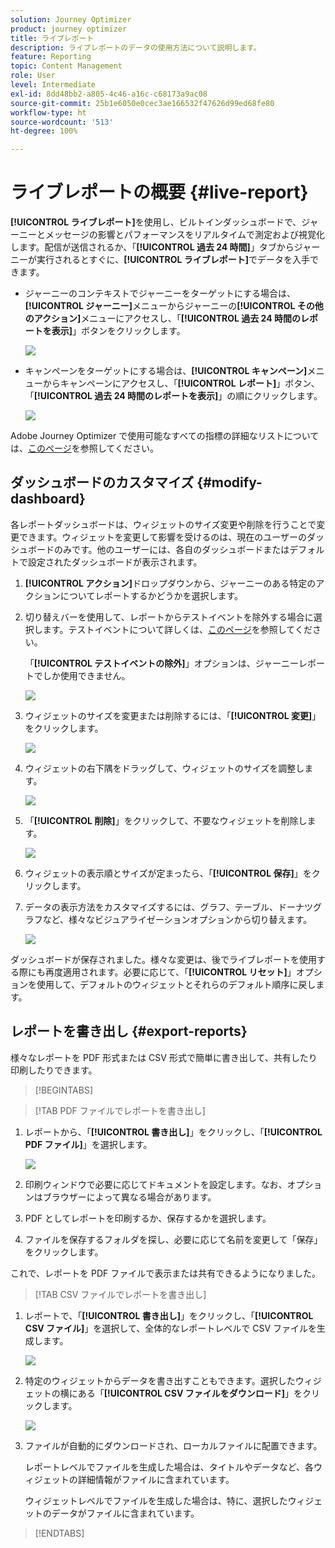 ```yaml
---
solution: Journey Optimizer
product: journey optimizer
title: ライブレポート
description: ライブレポートのデータの使用方法について説明します。
feature: Reporting
topic: Content Management
role: User
level: Intermediate
exl-id: 8dd48bb2-a805-4c46-a16c-c68173a9ac08
source-git-commit: 25b1e6050e0cec3ae166532f47626d99ed68fe80
workflow-type: ht
source-wordcount: '513'
ht-degree: 100%

---
```


# ライブレポートの概要 {#live-report}

**[!UICONTROL ライブレポート]**&#x200B;を使用し、ビルトインダッシュボードで、ジャーニーとメッセージの影響とパフォーマンスをリアルタイムで測定および視覚化します。配信が送信されるか、「**[!UICONTROL 過去 24 時間]**」タブからジャーニーが実行されるとすぐに、**[!UICONTROL ライブレポート]**&#x200B;でデータを入手できます。

* ジャーニーのコンテキストでジャーニーをターゲットにする場合は、**[!UICONTROL ジャーニー]**&#x200B;メニューからジャーニーの&#x200B;**[!UICONTROL その他のアクション]**&#x200B;メニューにアクセスし、「**[!UICONTROL 過去 24 時間のレポートを表示]**」ボタンをクリックします。

  ![](assets/report_journey.png)

* キャンペーンをターゲットにする場合は、**[!UICONTROL キャンペーン]**&#x200B;メニューからキャンペーンにアクセスし、「**[!UICONTROL レポート]**」ボタン、「**[!UICONTROL 過去 24 時間のレポートを表示]**」の順にクリックします。

  ![](assets/report_campaign.png)

Adobe Journey Optimizer で使用可能なすべての指標の詳細なリストについては、[このページ](#list-of-components-live)を参照してください。

## ダッシュボードのカスタマイズ {#modify-dashboard}

各レポートダッシュボードは、ウィジェットのサイズ変更や削除を行うことで変更できます。ウィジェットを変更して影響を受けるのは、現在のユーザーのダッシュボードのみです。他のユーザーには、各自のダッシュボードまたはデフォルトで設定されたダッシュボードが表示されます。

1. **[!UICONTROL アクション]**&#x200B;ドロップダウンから、ジャーニーのある特定のアクションについてレポートするかどうかを選択します。

1. 切り替えバーを使用して、レポートからテストイベントを除外する場合に選択します。テストイベントについて詳しくは、[このページ](../building-journeys/testing-the-journey.md)を参照してください。

   「**[!UICONTROL テストイベントの除外]**」オプションは、ジャーニーレポートでしか使用できません。

   ![](assets/report_modify_6.png)

1. ウィジェットのサイズを変更または削除するには、「**[!UICONTROL 変更]**」をクリックします。

   ![](assets/report_modify_7.png)

1. ウィジェットの右下隅をドラッグして、ウィジェットのサイズを調整します。

   ![](assets/report_modify_8.png)

1. 「**[!UICONTROL 削除]**」をクリックして、不要なウィジェットを削除します。

   ![](assets/report_modify_9.png)

1. ウィジェットの表示順とサイズが定まったら、「**[!UICONTROL 保存]**」をクリックします。

1. データの表示方法をカスタマイズするには、グラフ、テーブル、ドーナツグラフなど、様々なビジュアライゼーションオプションから切り替えます。

   ![](assets/report_modify_11.png)

ダッシュボードが保存されました。様々な変更は、後でライブレポートを使用する際にも再度適用されます。必要に応じて、「**[!UICONTROL リセット]**」オプションを使用して、デフォルトのウィジェットとそれらのデフォルト順序に戻します。

## レポートを書き出し {#export-reports}

様々なレポートを PDF 形式または CSV 形式で簡単に書き出して、共有したり印刷したりできます。

>[!BEGINTABS]

>[!TAB PDF ファイルでレポートを書き出し]

1. レポートから、「**[!UICONTROL 書き出し]**」をクリックし、「**[!UICONTROL PDF ファイル]**」を選択します。

   ![](assets/export_6.png)

1. 印刷ウィンドウで必要に応じてドキュメントを設定します。なお、オプションはブラウザーによって異なる場合があります。

1. PDF としてレポートを印刷するか、保存するかを選択します。

1. ファイルを保存するフォルダを探し、必要に応じて名前を変更して「保存」をクリックします。

これで、レポートを PDF ファイルで表示または共有できるようになりました。

>[!TAB CSV ファイルでレポートを書き出し]

1. レポートで、「**[!UICONTROL 書き出し]**」をクリックし、「**[!UICONTROL CSV ファイル]**」を選択して、全体的なレポートレベルで CSV ファイルを生成します。

   ![](assets/export_4.png)

1. 特定のウィジェットからデータを書き出すこともできます。選択したウィジェットの横にある「**[!UICONTROL CSV ファイルをダウンロード]**」をクリックします。

   ![](assets/export_5.png)

1. ファイルが自動的にダウンロードされ、ローカルファイルに配置できます。

   レポートレベルでファイルを生成した場合は、タイトルやデータなど、各ウィジェットの詳細情報がファイルに含まれています。

   ウィジェットレベルでファイルを生成した場合は、特に、選択したウィジェットのデータがファイルに含まれています。

>[!ENDTABS]

